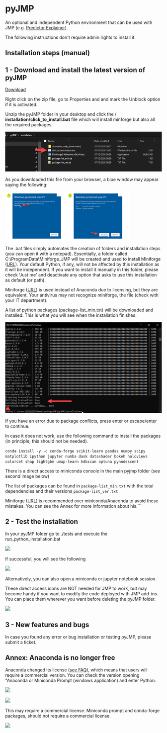 # pyJMP
An optional and independent Python environment that can be used with JMP (e.g. [Predictor Explainer](https://github.com/industrial-data/predictor-explainer)).

The following instructions don't require admin rights to install it.


## Installation steps (manual)

## 1 - Download and install the latest version of pyJMP

[Download](https://github.com/industrial-data/pyJMP/archive/refs/heads/main.zip)

Right click on the zip file, go to Properties and and mark the Unblock option if it is activated.

Unzip the pyJMP folder in your desktop and click the / **installation/click\_to\_install.bat** file which will install minforge but also all the required packages.

![](media/image1.png)

As you downloaded this file from your browser, a blue window may appear saying the following:

<img src="https://github.com/industrial-data/pyJMP/raw/main/media/image2.png" width="400">


The .bat files simply automates the creation of folders and installation steps (you can open it with a notepad). Essentially, a folder called C:\ProgramData\Miniforge\_JMP will be created and used to install Miniforge ([URL](https://github.com/conda-forge/miniforge)). Your default Python, if any, will not be affected by this installation as it will be independent. If you want to install it manually in this folder, please check 'Just me' and deactivate any option that asks to use this installation as default (or path).

Miniforge ([URL](https://github.com/conda-forge/miniforge)) is used instead of Anaconda due to licensing, but they are equivalent. Your antivirus may not recognize miniforge, the file (check with your IT department).

A list of python packages (package-list\_min.txt) will be downloaded and installed. This is what you will see when the installation finishes:

![](media/image3.png)

If you have an error due to package conflicts, press enter or escape/enter to continue.

In case it does not work, use the following command to install the packages (in principle, this should not be needed).

```conda install -y -c conda-forge scikit-learn pandas numpy scipy matplotlib ipython jupyter numba dask datashader bokeh holoviews colorcet shap lightgbm umap-learn hdbscan optuna pynndescent```

There is a direct access to miniconda console in the main pyjmp folder (see second image below)

The list of packages can be found in ```package-list_min.txt``` with the total dependencies and their versions ```package-list_ver.txt```

Miniforge ([URL](https://github.com/conda-forge/miniforge)) is recommended over miniconda/Anaconda to avoid these mistakes. You can see the Annex for more information about his.```

## 2 - Test the installation

In your pyJMP folder go to ./tests and execute the run\_python\_installation.bat

![](media/image4.png)

If successful, you will see the following

![](media/image5.png)

Alternatively, you can also open a miniconda or jupyter notebook session.

These direct access icons are NOT needed for JMP to work, but may become handy if you want to modify the code deployed with JMP add-ins. You can place them wherever you want before deleting the pyJMP folder.

![](media/image6.png)

## 3 - New features and bugs

In case you found any error or bug installation or testing pyJMP, please submit a ticket.

## Annex: Anaconda is no longer free

Anaconda changed its license ([see FAQ](https://www.anaconda.com/blog/anaconda-commercial-edition-faq)), which means that users will require a commercial version. You can check the version opening "Anaconda or Miniconda Prompt (windows application) and enter Python.

![](media/image7.png)

![](media/image8.png)

This may require a commercial license. Miniconda prompt and conda-forge packages, should not require a commercial license.

![](media/image9.png)
